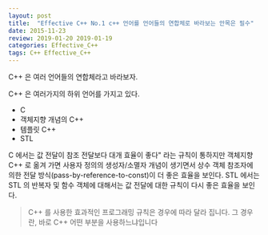 ```yaml
---
layout: post
title:  "Effective C++ No.1 c++ 언어를 언어들의 연합체로 바라보는 안목은 필수"
date: 2015-11-23
review: 2019-01-20 2019-01-19
categories: Effective_C++
tags: C++ Effective_C++
---
```


C++ 은 여러 언어들의 연합체라고 바라보자.

C++ 은 여러가지의 하위 언어를 가지고 있다.
- C
- 객체지향 개념의 C++
- 템플릿 C++
- STL

C 에서는 값 전달이 참조 전달보다 대개 효율이 좋다" 라는 규칙이 통하지만
객체지향 C++ 로 옮겨 가면 사용자 정의의 생성자/소멸자 개념이 생기면서
상수 객체 참조자에 의한 전달 방식(pass-by-reference-to-const)이 더 좋은 효율을 보인다.
STL 에서는 STL 의 반복자 및 함수 객체에 대해서는 값 전달에 대한 규칙이 다시 좋은 효율을 보인다.

> C++ 를 사용한 효과적인 프로그래밍 규칙은 경우에 따라 달라 집니다. 그 경우란, 바로 C++ 어떤 부분을 사용하느냐입니다
